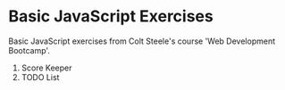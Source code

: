 # Basic JavaScript Exercises

Basic JavaScript exercises from Colt Steele's course 'Web Development Bootcamp'.   

1. Score Keeper   
2. TODO List
